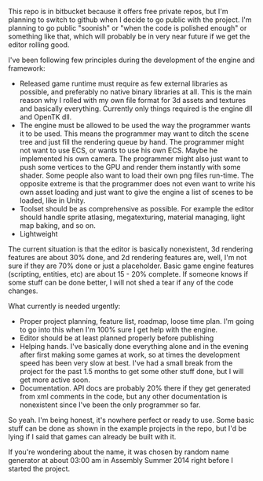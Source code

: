 This repo is in bitbucket because it offers free private repos, but I'm planning to switch to github when I decide to go public with the project. I'm planning to go public "soonish" or "when the code is polished enough" or something like that, which will probably be in very near future if we get the editor rolling good.

I've been following few principles during the development of the engine and framework:

* Released game runtime must require as few external libraries as possible, and preferably no native binary libraries at all. This is the main reason why I rolled with my own file format for 3d assets and textures and basically everything. Currently only things required is the engine dll and OpenTK dll.
* The engine must be allowed to be used the way the programmer wants it to be used. This means the programmer may want to ditch the scene tree and just fill the rendering queue by hand. The programmer might not want to use ECS, or wants to use his own ECS. Maybe he implemented his own camera. The programmer might also just want to push some vertices to the GPU and render them instantly with some shader. Some people also want to load their own png files run-time. The opposite extreme is that the programmer does not even want to write his own asset loading and just want to give the engine a list of scenes to be loaded, like in Unity.
* Toolset should be as comprehensive as possible. For example the editor should handle sprite atlasing, megatexturing, material managing, light map baking, and so on.
* Lightweight

The current situation is that the editor is basically nonexistent, 3d rendering features are about 30% done, and 2d rendering features are, well, I'm not sure if they are 70% done or just a placeholder. Basic game engine features (scripting, entities, etc) are about 15 - 20% complete. If someone knows if some stuff can be done better, I will not shed a tear if any of the code changes. 

What currently is needed urgently:

* Proper project planning, feature list, roadmap, loose time plan. I'm going to go into this when I'm 100% sure I get help with the engine.
* Editor should be at least planned properly before publishing
* Helping hands. I've basically done everything alone and in the evening after first making some games at work, so at times the development speed has been very slow at best. I've had a small break from the project for the past 1.5 months to get some other stuff done, but I will get more active soon.
* Documentation. API docs are probably 20% there if they get generated from xml comments in the code, but any other documentation is nonexistent since I've been the only programmer so far.

So yeah. I'm being honest, it's nowhere perfect or ready to use. Some basic stuff can be done as shown in the example projects in the repo, but I'd be lying if I said that games can already be built with it.

If you're wondering about the name, it was chosen by random name generator at about 03:00 am in Assembly Summer 2014 right before I started the project.